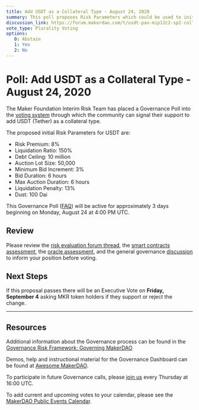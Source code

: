 ```yaml
---
title: Add USDT as a Collateral Type - August 24, 2020
summary: This poll proposes Risk Parameters which could be used to initialize USDT as a new asset class.
discussion_link: https://forum.makerdao.com/t/usdt-pax-mip12c2-sp2-collateral-onboarding-risk-evaluation/3723
vote_type: Plurality Voting
options:
   0: Abstain
   1: Yes
   2: No
---
```

# Poll: Add USDT as a Collateral Type - August 24, 2020

The Maker Foundation Interim Risk Team has placed a Governance Poll into the [voting system](https://vote.makerdao.com/polling) through which the community can signal their support to add USDT (Tether) as a collateral type.

The proposed initial Risk Parameters for USDT are:

* Risk Premium: 8%
* Liquidation Ratio: 150%
* Debt Ceiling: 10 million
* Auction Lot Size: 50,000
* Minimum Bid Increment: 3%
* Bid Duration: 6 hours
* Max Auction Duration: 6 hours
* Liquidation Penalty: 13%
* Dust: 100 Dai

This Governance Poll ([FAQ](https://community-development.makerdao.com/makerdao-mcd-faqs/faqs#governance)) will be active for approximately 3 days beginning on Monday, August 24 at 4:00 PM UTC.

## Review

Please review the [risk evaluation forum thread](https://forum.makerdao.com/t/usdt-pax-mip12c2-sp2-collateral-onboarding-risk-evaluation/3723), the [smart contracts assessment](https://forum.makerdao.com/t/usdt-erc20-token-smart-contract-technical-assessment/3462/2), the [oracle assessment](https://forum.makerdao.com/t/mip10c3-sp6-proposal-usdtusd-oracle-collateral-onboarding-oracle-assessment/3541), and the general governance [discussion](https://forum.makerdao.com/c/governance) to inform your position before voting.

## Next Steps

If this proposal passes there will be an Executive Vote on **Friday, September 4** asking MKR token holders if they support or reject the change.

---

## Resources

Additional information about the Governance process can be found in the [Governance Risk Framework: Governing MakerDAO](https://community-development.makerdao.com/governance/governance-risk-framework)

Demos, help and instructional material for the Governance Dashboard can be found at [Awesome MakerDAO](https://awesome.makerdao.com/#voting).

To participate in future Governance calls, please [join us](https://community-development.makerdao.com/governance/governance-and-risk-meetings) every Thursday at 16:00 UTC.

To add current and upcoming votes to your calendar, please see the [MakerDAO Public Events Calendar](https://calendar.google.com/calendar/embed?src=makerdao.com_3efhm2ghipksegl009ktniomdk%40group.calendar.google.com&ctz=America%2FLos_Angeles).
